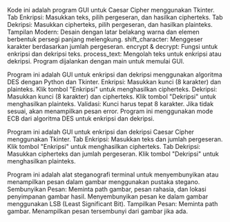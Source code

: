 Kode ini adalah program GUI untuk Caesar Cipher menggunakan Tkinter. Tab Enkripsi: Masukkan teks, pilih pergeseran, dan hasilkan cipherteks. Tab Dekripsi: Masukkan cipherteks, pilih pergeseran, dan hasilkan plainteks. Tampilan Modern: Desain dengan latar belakang warna dan elemen berbentuk persegi panjang melengkung. shift_character: Menggeser karakter berdasarkan jumlah pergeseran. encrypt & decrypt: Fungsi untuk enkripsi dan dekripsi teks. process_text: Mengolah teks untuk enkripsi atau dekripsi. Program dijalankan dengan main untuk memulai GUI.

Program ini adalah GUI untuk enkripsi dan dekripsi menggunakan algoritma DES dengan Python dan Tkinter. Enkripsi: Masukkan kunci (8 karakter) dan plainteks. Klik tombol "Enkripsi" untuk menghasilkan cipherteks. Dekripsi: Masukkan kunci (8 karakter) dan cipherteks. Klik tombol "Dekripsi" untuk menghasilkan plainteks. Validasi: Kunci harus tepat 8 karakter. Jika tidak sesuai, akan menampilkan pesan error. Program ini menggunakan mode ECB dari algoritma DES untuk enkripsi dan dekripsi.

Program ini adalah GUI untuk enkripsi dan dekripsi Caesar Cipher menggunakan Tkinter. Tab Enkripsi: Masukkan teks dan jumlah pergeseran. Klik tombol "Enkripsi" untuk menghasilkan cipherteks. Tab Dekripsi: Masukkan cipherteks dan jumlah pergeseran. Klik tombol "Dekripsi" untuk menghasilkan plainteks.

Program ini adalah alat steganografi terminal untuk menyembunyikan atau menampilkan pesan dalam gambar menggunakan pustaka stegano. Sembunyikan Pesan: Meminta path gambar, pesan rahasia, dan lokasi penyimpanan gambar hasil. Menyembunyikan pesan ke dalam gambar menggunakan LSB (Least Significant Bit). Tampilkan Pesan: Meminta path gambar. Menampilkan pesan tersembunyi dari gambar jika ada.
